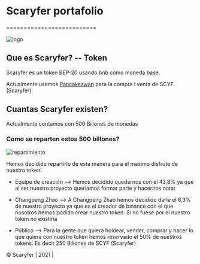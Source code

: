 # Scaryfer portafolio
==========================

![logo](https://i.ibb.co/7SBvJDL/coin-6-modified-1.png)


## Que es Scaryfer? -- Token
Scaryfer es un token BEP-20 usando bnb como moneda base.

Actualmente usamos [Pancakeswap](https://pancakeswap.finance/) para la compra i venta de SCYF (Scaryfer)

## Cuantas Scaryfer existen?
Actualmente contamos con 500 Billones de monedas

### Como se reparten estos 500 billones?
![repartimiento](https://i.ibb.co/G35h1Kv/chart-4.png)

Hemos decidido repartirlo de esta manera para el maximo disfrute de nuestro token:


- Equipo de creación --> Hemos decidido quedarnos con el 43,8% ya que al ser nuestro proyecto queriamos formar parte y hacernos notar

- Changpeng Zhao --> A Changpeng Zhao hemos decidido darle el 6,3% de nuestro proyecto ya que es el creador de binance con el que nosotros hemos podido crear nuestro token. Si no fuese por el nuestro token no existiria

- Público --> Para la gente que quiera holdear, vender, comprar y hacer lo que quiera con nuestro token hemos reservado el 50% de nuestros tokens. Es decir 250 Biliones de SCYF (Scaryfer)


© Scaryfer | 2021 |
